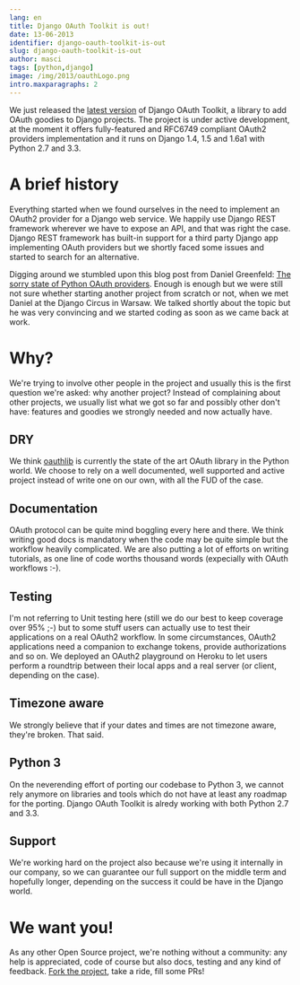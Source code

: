 ```yaml
---
lang: en
title: Django OAuth Toolkit is out!
date: 13-06-2013
identifier: django-oauth-toolkit-is-out
slug: django-oauth-toolkit-is-out
author: masci
tags: [python,django]
image: /img/2013/oauthLogo.png
intro.maxparagraphs: 2
---
```


We just released the [latest version](https://pypi.python.org/pypi/django-oauth-toolkit/0.3.0) of Django OAuth Toolkit,
a library to add OAuth goodies to Django projects. The project is under active development, at the moment it offers
fully-featured and RFC6749 compliant OAuth2 providers implementation and it runs on Django 1.4, 1.5 and 1.6a1 with
Python 2.7 and 3.3.

A brief history
===============

Everything started when we found ourselves in the need to implement an OAuth2 provider for a Django web service.
We happily use Django REST framework wherever we have to expose an API, and that was right the case. Django REST framework
has built-in support for a third party Django app implementing OAuth providers but we shortly faced some issues and
started to search for an alternative.

Digging around we stumbled upon this blog post from Daniel Greenfeld:
[The sorry state of Python OAuth providers](http://pydanny.com/the-sorry-state-of-python-oauth-providers.html). Enough
is enough but we were still not sure whether starting another project from scratch or not, when we met Daniel at the Django
Circus in Warsaw. We talked shortly about the topic but he was very convincing and we started coding as soon as we came
back at work.

Why?
====

We're trying to involve other people in the project and usually this is the first question we're asked: why another
project? Instead of complaining about other projects, we usually list what we got so far and possibly other don't have:
features and goodies we strongly needed and now actually have.

DRY
---

We think [oauthlib](https://github.com/idan/oauthlib) is currently the state of the art OAuth library in the Python
world. We choose to rely on a well documented, well supported and active project instead of write one on our own, with
all the FUD of the case.

Documentation
-------------

OAuth protocol can be quite mind boggling every here and there. We think writing good docs is mandatory when the code
may be quite simple but the workflow heavily complicated. We are also putting a lot of efforts on writing tutorials, as
one line of code worths thousand words (expecially with OAuth workflows :-).

Testing
-------

I'm not referring to Unit testing here (still we do our best to keep coverage over 95% ;-) but to some stuff users
can actually use to test their applications on a real OAuth2 workflow. In some circumstances, OAuth2 applications need
a companion to exchange tokens, provide authorizations and so on. We deployed an OAuth2 playground on Heroku to let
users perform a roundtrip between their local apps and a real server (or client, depending on the case).

Timezone aware
--------------

We strongly believe that if your dates and times are not timezone aware, they're broken. That said.

Python 3
--------

On the neverending effort of porting our codebase to Python 3, we cannot rely anymore on libraries and tools which do
not have at least any roadmap for the porting. Django OAuth Toolkit is alredy working with both Python 2.7 and 3.3.

Support
-------

We're working hard on the project also because we're using it internally in our company, so we can guarantee our full
support on the middle term and hopefully longer, depending on the success it could be have in the Django world.

We want you!
============

As any other Open Source project, we're nothing without a community: any help is appreciated, code of course but also
docs, testing and any kind of feedback. [Fork the project](https://github.com/evonove/django-oauth-toolkit),
take a ride, fill some PRs!